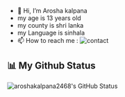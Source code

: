 - 👋 Hi, I’m Arosha kalpana
- my age is 13 years old
- my county is shri lanka
- my Language is sinhala
-  📫 How to reach me : ![contact](https://t.me/BUDDY3_FF)


## 📊 My Github Status
![aroshakalpana2468's GitHub Status](https://github-readme-stats.vercel.app/api?username=aroshakalpana2468&show_icons=true&include_all_commits=true&theme=react&cache_seconds=3200&hide_border=true)


<!---
Aroshakalpana2468/Aroshakalpana2468 is a ✨ special ✨ repository because its `README.md` (this file) appears on your GitHub profile.
You can click the Preview link to take a look at your changes.
--->
